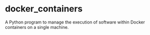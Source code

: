 # docker_containers
A Python program to manage the execution of software within Docker containers on a single machine.
